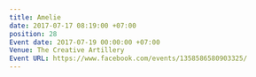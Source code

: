 ```yaml
---
title: Amelie
date: 2017-07-17 08:19:00 +07:00
position: 28
Event date: 2017-07-19 00:00:00 +07:00
Venue: The Creative Artillery
Event URL: https://www.facebook.com/events/1358586580903325/
---
```


